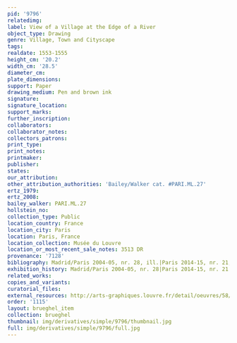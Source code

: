 ```yaml
---
pid: '9796'
relatedimg: 
label: View of a Village at the Edge of a River
object_type: Drawing
genre: Village, Town and Cityscape
tags: 
realdate: 1553-1555
height_cm: '20.2'
width_cm: '28.5'
diameter_cm: 
plate_dimensions: 
support: Paper
drawing_medium: Pen and brown ink
signature: 
signature_location: 
support_marks: 
further_inscription: 
collaborators: 
collaborator_notes: 
collectors_patrons: 
print_type: 
print_notes: 
printmaker: 
publisher: 
states: 
our_attribution: 
other_attribution_authorities: 'Bailey/Walker cat. #PARI.ML.27'
ertz_1979: 
ertz_2008: 
bailey_walker: PARI.ML.27
hollstein_no: 
collection_type: Public
location_country: France
location_city: Paris
location: Paris, France
location_collection: Musée du Louvre
location_or_most_recent_sale_notes: 3513 DR
provenance: '7128'
bibliography: Madrid/Paris 2004-05, nr. 28, ill.|Paris 2014-15, nr. 21, ill.
exhibition_history: Madrid/Paris 2004-05, nr. 28|Paris 2014-15, nr. 21
related_works: 
copies_and_variants: 
curatorial_files: 
external_resources: http://arts-graphiques.louvre.fr/detail/oeuvres/58/537621-Vue-dun-village-au-bord-dune-riviere
order: '1115'
layout: brueghel_item
collection: brueghel
thumbnail: img/derivatives/simple/9796/thumbnail.jpg
full: img/derivatives/simple/9796/full.jpg
---
```

